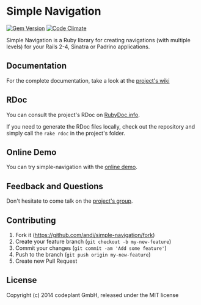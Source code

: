 # Simple Navigation

[![Gem Version](https://badge.fury.io/rb/simple-navigation.png)](http://badge.fury.io/rb/simple-navigation)
[![Code Climate](https://codeclimate.com/github/andi/simple-navigation.png)](https://codeclimate.com/github/andi/simple-navigation)

Simple Navigation is a Ruby library for creating navigations (with multiple levels) for your Rails 2-4, Sinatra or Padrino applications.

## Documentation

For the complete documentation, take a look at the [project's wiki](http://wiki.github.com/andi/simple-navigation)

## RDoc

You can consult the project's RDoc on [RubyDoc.info](http://rubydoc.info/github/andi/simple-navigation/frames).

If you need to generate the RDoc files locally, check out the repository and simply call the `rake rdoc` in the project's folder.

## Online Demo

You can try simple-navigation with the [online demo](http://simple-navigation-demo.andischacke.com).

## Feedback and Questions

Don't hesitate to come talk on the [project's group](http://groups.google.com/group/simple-navigation).

## Contributing

1. Fork it (https://github.com/andi/simple-navigation/fork)
2. Create your feature branch (`git checkout -b my-new-feature`)
3. Commit your changes (`git commit -am 'Add some feature'`)
4. Push to the branch (`git push origin my-new-feature`)
5. Create new Pull Request

## License

Copyright (c) 2014 codeplant GmbH, released under the MIT license
